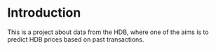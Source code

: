 # Introduction

This is a project about data from the HDB, where one of the aims is to predict HDB prices based on past transactions. 